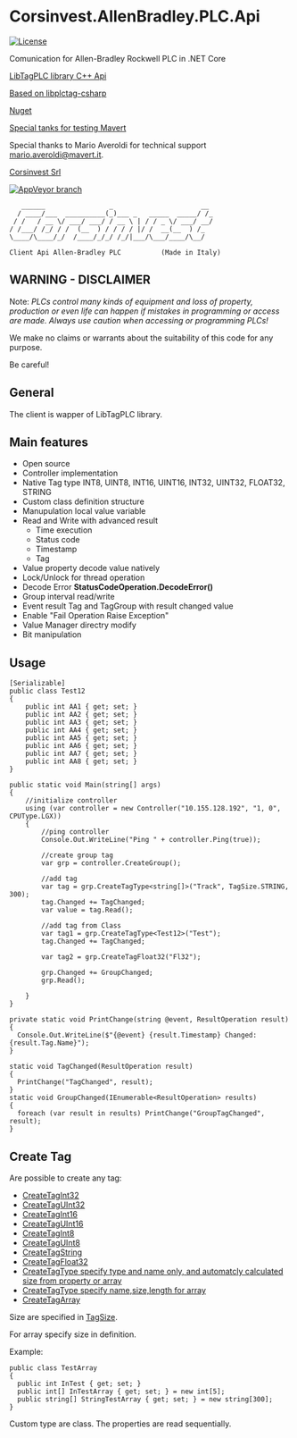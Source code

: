 # Corsinvest.AllenBradley.PLC.Api

[![License](https://img.shields.io/github/license/Corsinvest/cv4ab-api-dotnet.svg)](https://www.gnu.org/licenses/gpl-3.0.en.html)

Comunication for Allen-Bradley Rockwell PLC in .NET Core

[LibTagPLC library C++ Api](https://github.com/kyle-github/libplctag)

[Based on libplctag-csharp](https://github.com/mesta1/libplctag-csharp)

[Nuget](https://www.nuget.org/packages/Corsinvest.AllenBradley.PLC.Api)

[Special tanks for testing Mavert](https://www.mavert.it)

Special thanks to Mario Averoldi for technical support <mario.averoldi@mavert.it>.

[Corsinvest Srl](https://www.corsinvest.it)

[![AppVeyor branch](https://img.shields.io/appveyor/ci/franklupo/cv4ab-api-dotnet/master.svg)](https://ci.appveyor.com/project/franklupo/cv4ab-api-dotnet)

```text
   ______                _                      __
  / ____/___  __________(_)___ _   _____  _____/ /_
 / /   / __ \/ ___/ ___/ / __ \ | / / _ \/ ___/ __/
/ /___/ /_/ / /  (__  ) / / / / |/ /  __(__  ) /_
\____/\____/_/  /____/_/_/ /_/|___/\___/____/\__/

Client Api Allen-Bradley PLC          (Made in Italy)
```

## WARNING - DISCLAIMER

Note: *PLCs control many kinds of equipment and loss of property, production
or even life can happen if mistakes in programming or access are
made.  Always use caution when accessing or programming PLCs!*

We make no claims or warrants about the suitability of this code for
any purpose.

Be careful!

## General

The client is wapper of LibTagPLC library.

## Main features

- Open source
- Controller implementation
- Native Tag type INT8, UINT8, INT16, UINT16, INT32, UINT32, FLOAT32, STRING
- Custom class definition structure
- Manupulation local value variable
- Read and Write with advanced result
  - Time execution
  - Status code
  - Timestamp
  - Tag
- Value property decode value natively
- Lock/Unlock for thread operation
- Decode Error **StatusCodeOperation.DecodeError()**
- Group interval read/write
- Event result Tag and TagGroup with result changed value
- Enable "Fail Operation Raise Exception"
- Value Manager directry modify
- Bit manipulation

## Usage

```CSharp
[Serializable]
public class Test12
{
    public int AA1 { get; set; }
    public int AA2 { get; set; }
    public int AA3 { get; set; }
    public int AA4 { get; set; }
    public int AA5 { get; set; }
    public int AA6 { get; set; }
    public int AA7 { get; set; }
    public int AA8 { get; set; }
}

public static void Main(string[] args)
{
    //initialize controller
    using (var controller = new Controller("10.155.128.192", "1, 0", CPUType.LGX))
    {
        //ping controller
        Console.Out.WriteLine("Ping " + controller.Ping(true));

        //create group tag
        var grp = controller.CreateGroup();

        //add tag
        var tag = grp.CreateTagType<string[]>("Track", TagSize.STRING, 300);
        tag.Changed += TagChanged;
        var value = tag.Read();

        //add tag from Class
        var tag1 = grp.CreateTagType<Test12>("Test");
        tag.Changed += TagChanged;

        var tag2 = grp.CreateTagFloat32("Fl32");

        grp.Changed += GroupChanged;
        grp.Read();

    }
}

private static void PrintChange(string @event, ResultOperation result)
{
  Console.Out.WriteLine($"{@event} {result.Timestamp} Changed: {result.Tag.Name}");
}

static void TagChanged(ResultOperation result)
{
  PrintChange("TagChanged", result);
}
static void GroupChanged(IEnumerable<ResultOperation> results)
{
  foreach (var result in results) PrintChange("GroupTagChanged", result);
}
```

## Create Tag

Are possible to create any tag:

- [CreateTagInt32](https://github.com/Corsinvest/cv4ab-api-dotnet/blob/master/src/Corsinvest.AllenBradley.PLC.Api/TagGroup.cs#L81)
- [CreateTagUInt32](https://github.com/Corsinvest/cv4ab-api-dotnet/blob/master/src/Corsinvest.AllenBradley.PLC.Api/TagGroup.cs#L89)
- [CreateTagInt16](https://github.com/Corsinvest/cv4ab-api-dotnet/blob/master/src/Corsinvest.AllenBradley.PLC.Api/TagGroup.cs#L97)
- [CreateTagUInt16](https://github.com/Corsinvest/cv4ab-api-dotnet/blob/master/src/Corsinvest.AllenBradley.PLC.Api/TagGroup.cs#L105)
- [CreateTagInt8](https://github.com/Corsinvest/cv4ab-api-dotnet/blob/master/src/Corsinvest.AllenBradley.PLC.Api/TagGroup.cs#L113)
- [CreateTagUInt8](https://github.com/Corsinvest/cv4ab-api-dotnet/blob/master/src/Corsinvest.AllenBradley.PLC.Api/TagGroup.cs#L121)
- [CreateTagString](https://github.com/Corsinvest/cv4ab-api-dotnet/blob/master/src/Corsinvest.AllenBradley.PLC.Api/TagGroup.cs#L129)
- [CreateTagFloat32](https://github.com/Corsinvest/cv4ab-api-dotnet/blob/master/src/Corsinvest.AllenBradley.PLC.Api/TagGroup.cs#L137)
- [CreateTagType specify type and name only, and automatcly calculated size from property or array](https://github.com/Corsinvest/cv4ab-api-dotnet/blob/master/src/Corsinvest.AllenBradley.PLC.Api/TagGroup.cs#L146)
- [CreateTagType specify name,size,length for array](https://github.com/Corsinvest/cv4ab-api-dotnet/blob/master/src/Corsinvest.AllenBradley.PLC.Api/TagGroup.cs#L163)
- [CreateTagArray](https://github.com/Corsinvest/cv4ab-api-dotnet/blob/master/src/Corsinvest.AllenBradley.PLC.Api/TagGroup.cs#L178)

Size are specified in [TagSize](https://github.com/Corsinvest/cv4ab-api-dotnet/blob/master/src/Corsinvest.AllenBradley.PLC.Api/TagSize.cs).

For array specify size in definition.

Example:

```CSharp
public class TestArray
{
  public int InTest { get; set; }
  public int[] InTestArray { get; set; } = new int[5];
  public string[] StringTestArray { get; set; } = new string[300];
}
```

Custom type are class. The properties are read sequentially.